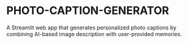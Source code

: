 # PHOTO-CAPTION-GENERATOR
A Streamlit web app that generates personalized photo captions by combining AI-based image description with user-provided memories.
